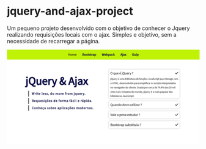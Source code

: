 # jquery-and-ajax-project
Um pequeno projeto desenvolvido com o objetivo de conhecer o Jquery realizando requisições locais com o ajax. Simples e objetivo, sem a necessidade de recarregar a página. 

![Logo do R](src/img/photo-of-project-index.png)

